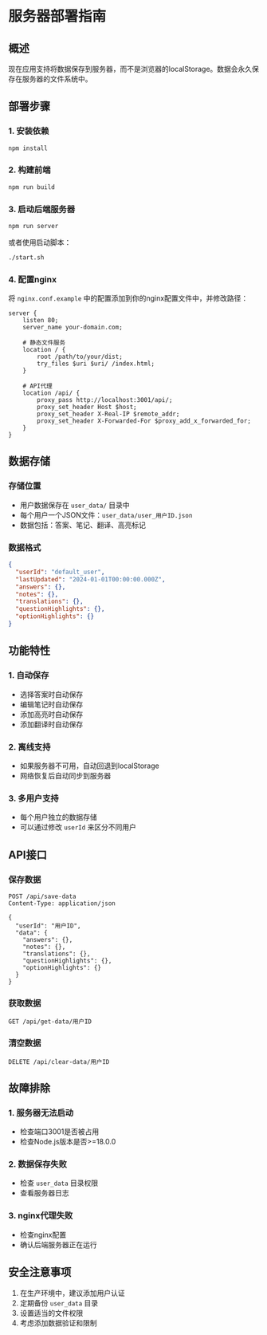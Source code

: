 # 服务器部署指南

## 概述
现在应用支持将数据保存到服务器，而不是浏览器的localStorage。数据会永久保存在服务器的文件系统中。

## 部署步骤

### 1. 安装依赖
```bash
npm install
```

### 2. 构建前端
```bash
npm run build
```

### 3. 启动后端服务器
```bash
npm run server
```

或者使用启动脚本：
```bash
./start.sh
```

### 4. 配置nginx
将 `nginx.conf.example` 中的配置添加到你的nginx配置文件中，并修改路径：

```nginx
server {
    listen 80;
    server_name your-domain.com;
    
    # 静态文件服务
    location / {
        root /path/to/your/dist;
        try_files $uri $uri/ /index.html;
    }
    
    # API代理
    location /api/ {
        proxy_pass http://localhost:3001/api/;
        proxy_set_header Host $host;
        proxy_set_header X-Real-IP $remote_addr;
        proxy_set_header X-Forwarded-For $proxy_add_x_forwarded_for;
    }
}
```

## 数据存储

### 存储位置
- 用户数据保存在 `user_data/` 目录中
- 每个用户一个JSON文件：`user_data/user_用户ID.json`
- 数据包括：答案、笔记、翻译、高亮标记

### 数据格式
```json
{
  "userId": "default_user",
  "lastUpdated": "2024-01-01T00:00:00.000Z",
  "answers": {},
  "notes": {},
  "translations": {},
  "questionHighlights": {},
  "optionHighlights": {}
}
```

## 功能特性

### 1. 自动保存
- 选择答案时自动保存
- 编辑笔记时自动保存
- 添加高亮时自动保存
- 添加翻译时自动保存

### 2. 离线支持
- 如果服务器不可用，自动回退到localStorage
- 网络恢复后自动同步到服务器

### 3. 多用户支持
- 每个用户独立的数据存储
- 可以通过修改 `userId` 来区分不同用户

## API接口

### 保存数据
```
POST /api/save-data
Content-Type: application/json

{
  "userId": "用户ID",
  "data": {
    "answers": {},
    "notes": {},
    "translations": {},
    "questionHighlights": {},
    "optionHighlights": {}
  }
}
```

### 获取数据
```
GET /api/get-data/用户ID
```

### 清空数据
```
DELETE /api/clear-data/用户ID
```

## 故障排除

### 1. 服务器无法启动
- 检查端口3001是否被占用
- 检查Node.js版本是否>=18.0.0

### 2. 数据保存失败
- 检查 `user_data` 目录权限
- 查看服务器日志

### 3. nginx代理失败
- 检查nginx配置
- 确认后端服务器正在运行

## 安全注意事项

1. 在生产环境中，建议添加用户认证
2. 定期备份 `user_data` 目录
3. 设置适当的文件权限
4. 考虑添加数据验证和限制
